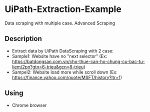 # UiPath-Extraction-Example
Data scraping with multiple case. Advanced Scraping

## Description

- Extract data by UiPath DataScraping with 2 case:
- Sample1: Website have no "next selector" (Ex: https://batdongsan.com.vn/cho-thue-can-ho-chung-cu-bac-tu-liem/2pn?gtn=6-trieu&gcn=8-trieu) 
- Sampel2: Website load more while scroll down (Ex: https://finance.yahoo.com/quote/MSFT/history?ltr=1) 

## Using
- Chrome browser


